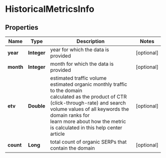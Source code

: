 # HistoricalMetricsInfo


## Properties

| Name | Type | Description | Notes |
|------------ | ------------- | ------------- | -------------|
**year** | **Integer** | year for which the data is provided |[optional]|
**month** | **Integer** | month for which the data is provided |[optional]|
**etv** | **Double** | estimated traffic volume<br>estimated organic monthly traffic to the domain<br>calculated as the product of CTR (click-through-rate) and search volume values of all keywords the domain ranks for<br>learn more about how the metric is calculated in this help center article |[optional]|
**count** | **Long** | total count of organic SERPs that contain the domain |[optional]|